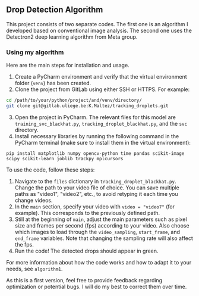  Drop Detection Algorithm
---------------------

This project consists of two separate codes. The first one is an algorithm I developed based on conventional image analysis. The second one uses the Detectron2 deep learning algorithm from Meta group.

### Using my algorithm

Here are the main steps for installation and usage.

1. Create a PyCharm environment and verify that the virtual environment folder (`venv`) has been created.
2. Clone the project from GitLab using either SSH or HTTPS. For example:
```bash
cd /path/to/your/python/project/and/venv/directory/
git clone git@gitlab.uliege.be:K.Maltez/tracking_droplets.git
```
3. Open the project in PyCharm. The relevant files for this model are `training_svc_blackhat.py`, `tracking_droplet_blackhat.py`, and the `svc` directory.
4. Install necessary libraries by running the following command in the PyCharm terminal (make sure to install them in the virtual environment):
```
pip install matplotlib numpy opencv-python time pandas scikit-image scipy scikit-learn joblib trackpy mplcursors
```

To use the code, follow these steps:

1. Navigate to the `files` dictionary in `tracking_droplet_blackhat.py`. Change the path to your video file of choice. You can save multiple paths as "video1", "video2", etc., to avoid retyping it each time you change videos.
2. In the `main` section, specify your video with `video = "video7"` (for example). This corresponds to the previously defined path.
3. Still at the beginning of `main`, adjust the main parameters such as pixel size and frames per second (fps) according to your video. Also choose which images to load through the `video_sampling`, `start_frame`, and `end_frame` variables. Note that changing the sampling rate will also affect the fps.
4. Run the code! The detected drops should appear in green.

For more information about how the code works and how to adapt it to your needs, see `algorithm1`.

As this is a first version, feel free to provide feedback regarding optimization or potential bugs. I will do my best to correct them over time.
